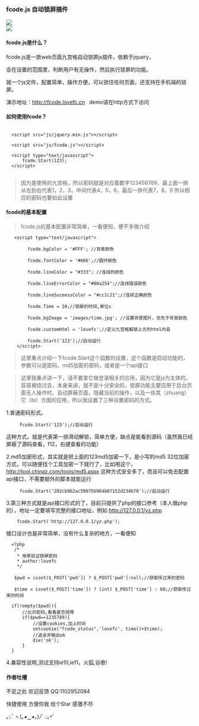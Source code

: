  ###  fcode.js 自动锁屏插件
 
 ![](http://fcode.lovefc.cn/fcode-1.jpg)
 <br />
 ![](http://fcode.lovefc.cn/fcode-2.jpg)
  #### fcode.js是什么？
  
   fcode.js是一款web页面九宫格自动锁屏js插件，依赖于jquery，
   
   会在设置的范围里，判断用户有无操作，然后执行锁屏的功能。
  
 就一个js文件，配置简单，操作方便，可以锁住任何页面，还支持在手机端的锁屏。
   
 演示地址：http://fcode.lovefc.cn
   
 demo请在http方式下访问
   
  #### 如何使用fcode？
  
~~~

  <script src="js/jquery.min.js"></script>
  
  <script src="js/fcode.js"></script>
  
  <script type="text/javascript">
      fcode.Start(123);
  </script>
  
~~~

 > 因为是使用的九宫格，所以密码就是对应着数字123456789，最上面一排从左到右代表1，2，3，中间代表4，5，6，最后一排代表7，8，9
 > 所以相应的密码也要如此设置
 
 #### fcode的基本配置
 
 > fcode.js的基本配置非常简单，一看便知，便不多做介绍

~~~
   <script type="text/javascript">

        fcode.bgColor = '#FFF'; //背景颜色

        fcode.fontColor = '#666';//圆环颜色

        fcode.lineColor = "#333"; //连线的颜色

        fcode.lineErrorColor = "#00a254";//连线错误颜色

        fcode.lineSuceessColor = "#cc1c21";//连续正确颜色

        fcode.Time = 10;//锁屏的时间,单位s

        fcode.bgImage = 'images/time.jpg'; //设置背景图片，优先于背景颜色

        fcode.customHtml = 'lovefc';//定义九宫格解锁上方的html内容
        
        fcode.Start('123');//启动运行
    </script>
~~~

>这里重点介绍一下fcode.Start这个函数的设置，这个函数是启动功能的，参数可以是密码，md5加密的密码，或者是一个api接口
 
>这里我重点讲一下，请不要拿它做登录相关的应用，因为它是js为主体的，容易被绕过去，本身来讲，就不是十分安全的，锁屏功能主要应用于后台页面无人操作时，自动屏蔽页面，隐藏当前的操作，以及一些其（zhuang）它（bi）方面的应用，所以我设置了三种设置密码的方式。

1.普通密码形式。
~~~
     fcode.Start('123');//启动运行
~~~
这种方式，就是代表第一排滑动解锁，简单方便，缺点是能看到源码（虽然我已经屏蔽了源码查看，f12，右键查看的功能）

2.md5加密形式，其实就是把上面的123md5加密一下，是小写的md5 32位加密方式，可以随便找个工具加密一下就行了，比如用这个，http://tool.chinaz.com/tools/md5.aspx
这种方式安全多了，而且可以免去配置api接口，不需要额外的脚本就能运行

~~~
     fcode.Start('202cb962ac59075b964b07152d234b70');//启动运行
~~~
 
3.第三种方式就是api接口形式的了，目前只提供了php的接口参考（本人做php的），地址一定要填写完整的接口地址，例如 http://127.0.0.1/yz.php
 
 ~~~
     fcode.Start('http://127.0.0.1/yz.php');
~~~

接口设计也是非常简单，没有什么复杂的地方，一看便知

~~~
  <?php
   /* 
    * 用来验证锁屏密码 
    * author:lovefc
    */
 
   $pwd = isset($_POST['pwd']) ? $_POST['pwd']:null;//获取传过来的密码

   $time = isset($_POST['time']) ? (int) $_POST['time'] : 60;//获取传过来的时间

  if(!empty($pwd)){
	  //比对密码,看看是否相等
	  if($pwd==1235789){
		  //设置cookies,加上时间
          setcookie("fcode_status",'lovefc', time()+$time);
		  //返会并输出ok
	      die('ok');
	  }
  }
~~~


4.兼容性说明,测试支持ie10,ie11，火狐,谷歌!


#### 作者吐槽

不足之处 欢迎反馈  QQ:1102952084

快捷使用 方便你我 给个Star 感激不尽

｡:.ﾟヽ(｡◕‿◕｡)ﾉﾟ.:｡+ﾟ
